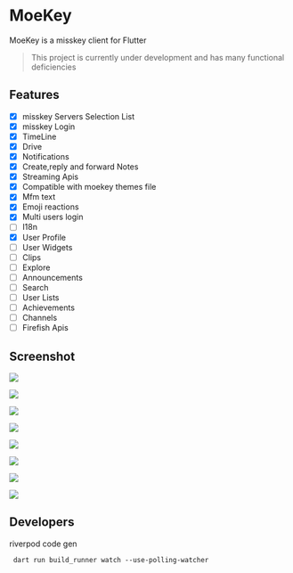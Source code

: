 # MoeKey

MoeKey is a misskey client for Flutter  

> This project is currently under development and has many functional deficiencies

## Features
- [x] misskey Servers Selection List 
- [x] misskey Login
- [x] TimeLine
- [x] Drive
- [x] Notifications
- [x] Create,reply and forward Notes
- [x] Streaming Apis
- [x] Compatible with moekey themes file
- [x] Mfm text
- [x] Emoji reactions
- [x] Multi users login
- [ ] I18n
- [X] User Profile
- [ ] User Widgets
- [ ] Clips
- [ ] Explore
- [ ] Announcements
- [ ] Search
- [ ] User Lists
- [ ] Achievements
- [ ] Channels
- [ ] Firefish Apis
## Screenshot

![](docs/screenshot/QQ截图20240120161822.png)  

![](docs/screenshot/QQ截图20240120161903.png) 

![](docs/screenshot/QQ截图20240120161921.png) 

![](docs/screenshot/QQ截图20240120162131.png) 

![](docs/screenshot/QQ截图20240120162442.png) 

![](docs/screenshot/QQ截图20240120162512.png) 

![](docs/screenshot/QQ截图20240120162521.png) 

![](docs/screenshot/QQ截图20240120162535.png) 

## Developers

riverpod code gen
```shell
 dart run build_runner watch --use-polling-watcher
```
